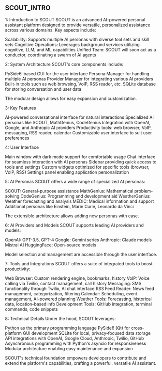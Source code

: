 ## SCOUT_INTRO

1: Introduction to SCOUT
SCOUT is an advanced AI-powered personal assistant platform designed to provide versatile, personalized assistance across various domains. Key aspects include:

Scalability: Supports multiple AI personas with diverse tool sets and skill sets
Cognitive Operations: Leverages background services utilizing cognitive, LLM, and ML capabilities
Unified Team: SCOUT will soon act as a conductor, coordinating a swarm of AI agents

2: System Architecture
SCOUT's core components include:

PySide6-based GUI for the user interface
Persona Manager for handling multiple AI personas
Provider Manager for integrating various AI providers
Built-in tools such as web browsing, VoIP, RSS reader, etc.
SQLite database for storing conversation and user data

The modular design allows for easy expansion and customization.

3: Key Features

AI-powered conversational interface for natural interactions
Specialized AI personas like SCOUT, MathGenius, CodeGenius
Integration with OpenAI, Google, and Anthropic AI providers
Productivity tools: web browser, VoIP, messaging, RSS reader, calendar
Customizable user interface to suit user preferences

4: User Interface

Main window with dark mode support for comfortable usage
Chat interface for seamless interaction with AI personas
Sidebar providing quick access to tools and settings
Custom widgets optimized for specific tools (browser, VoIP, RSS)
Settings panel enabling application personalization

5: AI Personas
SCOUT offers a wide range of specialized AI personas:

SCOUT: General-purpose assistance
MathGenius: Mathematical problem-solving
CodeGenius: Programming and development aid
WeatherGenius: Weather forecasting and analysis
MEDIC: Medical information and support
Additional personas like Einstein, Marie Curie, Leonardo da Vinci

The extensible architecture allows adding new personas with ease.

6: AI Providers and Models
SCOUT supports leading AI providers and models:

OpenAI: GPT-3.5, GPT-4
Google: Gemini series
Anthropic: Claude models
Mistral AI
HuggingFace: Open-source models

Model selection and management are accessible through the user interface.

7: Tools and Integrations
SCOUT offers a suite of integrated tools to boost productivity:

Web Browser: Custom rendering engine, bookmarks, history
VoIP: Voice calling via Twilio, contact management, call history
Messaging: SMS functionality through Twilio, AI chat interface
RSS Feed Reader: News feed management, categorization, filtering
Calendar: Scheduling, event management, AI-powered planning
Weather Tools: Forecasting, historical data, location-based info
Development Tools: GitHub integration, terminal commands, code snippets

8: Technical Details
Under the hood, SCOUT leverages:

Python as the primary programming language
PySide6 (Qt) for cross-platform GUI development
SQLite for local, privacy-focused data storage
API integrations with OpenAI, Google Cloud, Anthropic, Twilio, GitHub
Asynchronous programming with Python's asyncio for responsiveness
Modular architecture enabling easy maintenance and expansion

SCOUT's technical foundation empowers developers to contribute and extend the platform's capabilities, crafting a powerful, versatile AI assistant.
